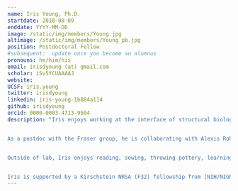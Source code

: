 ```yaml
---
name: Iris Young, Ph.D.
startdate: 2018-08-09
enddate: YYYY-MM-DD
image: /static/img/members/Young.jpg
altimage: /static/img/members/Young_pb.jpg
position: Postdoctoral Fellow
#subsequent:  update once you become an alumnus
pronouns: he/him/his
email: irisdyoung (at) gmail.com
scholar: iSv5YCUAAAAJ
website:
UCSF: iris.young
twitter: irisdyoung
linkedin: iris-young-1b884a114
github: irisdyoung
orcid: 0000-0003-4713-9504
description: "Iris enjoys working at the interface of structural biology and scientific computing, primarily developing software expanding the capabilities of cutting-edge instrumentation for X-ray diffraction and electron microscopy. He earned his Ph.D. in chemistry from UC Berkeley working with Drs. Junko Yano, Vittal Yachandra and Nick Sauter at Lawrence Berkeley National Laboratory on discovery of the mechanism of water splitting in oxygenic photosynthesis using X-ray free electron laser (XFEL) diffraction. He worked with the Sauter group to develop XFEL diffraction data processing methods, including the cctbx.xfel program for real-time feedback at XFEL experiments, and with the Yano/Yachandra group to solve several of the first high-resolution room temperature structures and the first high-resolution transient state structures of photosystem II, revealing the sequence of changes at the heterometallic cluster that catalyzes oxygen evolution.


As a postdoc with the Fraser group, he is collaborating with Alexis Rohou at Genentech to expand on the cisTEM software for macromolecular structure determination by cryo-electron microscopy (cryo-EM). This project aims to improve the quality of reconstructions from particularly difficult datasets, both by reducing overfitting artifacts and by embedding parameters for particle flexibility into the maps themselves. He is also working on tools built on the Computational Crystallographic Toolbox (ccbtx) to detect unmodeled features in electron density such as post-transcriptional modifications ([qPTxM](https://github.com/fraser-lab/qptm)) or Hoogsteen base pairs ([curiosity](https://github.com/fraser-lab/curiosity)). During the COVID-19 pandemic he has served as co-lead of the crystallography subgroup of the [Structural Biology Consortium](https://qbi.ucsf.edu/qcrg/structuralbiology), associated with the [QBI Coronavirus Research Group](https://qbi.ucsf.edu/) at UCSF, pursuing the discovery of compounds inhibiting SARS-CoV-2 infection.


Outside of lab, Iris enjoys reading, sewing, throwing pottery, learning languages, and his cat [Rory](/pets/#Rory). He measures his coffee intake in LD50s.


Iris is supported by a Kirschstein NRSA (F32) fellowship from [NIH/NIGMS](https://www.nigms.nih.gov/)."
---
```

